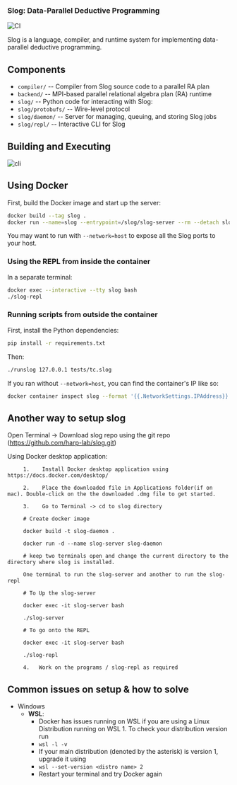 ### Slog: Data-Parallel Deductive Programming

![CI](https://github.com/harp-lab/slog-lang/workflows/CI/badge.svg)

Slog is a language, compiler, and runtime system for implementing
data-parallel deductive programming.

## Components

- `compiler/`         -- Compiler from Slog source code to a parallel RA plan
- `backend/`          -- MPI-based parallel relational algebra plan (RA) runtime
- `slog/`             -- Python code for interacting with Slog:
- `slog/protobufs/`   -- Wire-level protocol
- `slog/daemon/`      -- Server for managing, queuing, and storing Slog jobs
- `slog/repl/`        -- Interactive CLI for Slog

## Building and Executing

![cli](./cli.gif)

## Using Docker

First, build the Docker image and start up the server:

```sh
docker build --tag slog .
docker run --name=slog --entrypoint=/slog/slog-server --rm --detach slog
```

You may want to run with `--network=host` to expose all the Slog ports to your
host.

### Using the REPL from inside the container

In a separate terminal:
```sh
docker exec --interactive --tty slog bash
./slog-repl
```

### Running scripts from outside the container

First, install the Python dependencies:

```sh
pip install -r requirements.txt
```

Then:

```sh
./runslog 127.0.0.1 tests/tc.slog
```

If you ran without `--network=host`, you can find the container's IP like so:

```sh
docker container inspect slog --format '{{.NetworkSettings.IPAddress}}'
```

## Another way to setup slog

Open Terminal -> Download slog repo using the git repo (https://github.com/harp-lab/slog.git)

Using Docker desktop application:

         1.    Install Docker desktop application using https://docs.docker.com/desktop/
         
         2.    Place the downloaded file in Applications folder(if on mac). Double-click on the the downloaded .dmg file to get started.
         
         3.    Go to Terminal -> cd to slog directory
         
         # Create docker image

         docker build -t slog-daemon .

         docker run -d --name slog-server slog-daemon
         
         # keep two terminals open and change the current directory to the directory where slog is installed.

         One terminal to run the slog-server and another to run the slog-repl
          
         # To Up the slog-server

         docker exec -it slog-server bash

         ./slog-server
         
         # To go onto the REPL

         docker exec -it slog-server bash

         ./slog-repl

         4.   Work on the programs / slog-repl as required

<!-- ## Docker Volume for Storing Slog Files

Storing Slog files directly in a Docker container is not a good idea, because data written to a container will be lost if that container is deleted or replaced with an update. Docker volumes are the recommended way to persist data generated by and used by Docker containers.

You can create and manage Docker volumes using Docker CLI commands. Here's how you can create a volume and use it with Slog.

First, create a Docker volume. This volume will be used to persistently store your Slog files. You can create a Docker volume by running the following command:

```bash
docker volume create slog-volume
```

After creating the volume, you can run your Docker container and mount the volume in the container. Replace `<path_in_container>` with the path where you want to store the Slog files in the container. This will start the Slog server and the Slog files will be stored in the Docker volume.

```bash
docker run --name=slog --entrypoint=/slog/slog-server -v slog-volume:<path_in_container> --rm --detach slog
```

Now you can use the REPL from inside the container and write Slog files. These files will be stored in the Docker volume and will persist even if the container is deleted.

```bash
docker exec --interactive --tty slog bash
./slog-repl
```

Note: You can check the data in your Docker volume at any time by inspecting the volume. To inspect the volume, you can use the following command:

```bash
docker volume inspect slog-volume
```

This command will give you a JSON output showing details about the volume, including the location on the Docker host where the volume's data is stored.

Keep in mind that if you want to access the data outside the container or if you want to share the volume across different machines, you might consider using a bind mount instead of a Docker volume. A bind mount can be created by specifying a file or directory on the Docker host that you want to share with the container.

## Using a Bind Mount for Storing Slog Files

Bind mounts have limited functionality compared to volumes. They rely on the host machine's filesystem having a certain directory structure available. However, if you want to store Slog files directly on your host machine's filesystem for easier access or for sharing with other containers, you can use a bind mount.

Choose a directory on your host machine where you want to store the Slog files. Let's say this directory is /host/path/to/slog-files.

Run your Docker container and mount the directory in the container. Replace <path_in_container> with the path where you want to store the Slog files in the container.


```bash
docker run --name=slog --entrypoint=/slog/slog-server -v /host/path/to/slog-files:<path_in_container> --rm --detach slog
```

This command binds the host machine's directory /host/path/to/slog-files to `<path_in_container>` in the container. Any changes to `<path_in_container>` will reflect in /host/path/to/slog-files on the host machine.

Now you can use the REPL from inside the container and write Slog files. These files will be stored in the host machine's directory and can be accessed directly from your host machine.

```bash
docker exec --interactive --tty slog bash
./slog-repl
```

Remember, if the directory /host/path/to/slog-files doesn't exist on the host machine, Docker won't automatically create it for you. You must ensure that it exists before you start the container.

Also, the host directory is, by default, readable, writable, and executable by all users (rwxrwxrwx). If you want to change this, you can provide the :ro option to make it read-only, or change the file permissions on the host directory. -->

## Common issues on setup & how to solve
  - Windows
	  - <strong>WSL</strong>:
		  - Docker has issues running on WSL if you are using a Linux Distribution running on WSL 1. To check your distribution version run
		  - ``wsl -l -v``
		  - If your main distribution (denoted by the asterisk) is version 1, upgrade it using 
		  - ``wsl --set-version <distro name> 2``
		  - Restart your terminal and try Docker again


         
